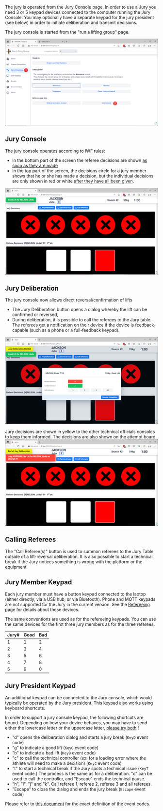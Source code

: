The jury is operated from the Jury Console page.  In order to use a Jury  you need 3 or 5 keypad devices connected to the computer running the Jury Console.  You may optionally have a separate keypad for the jury president (see below) in order to initiate deliberation and transmit decisions.

The jury console is started from the "run a lifting group" page.

![010_Ref](img/Refereeing/010_Ref.png) 

## Jury Console

The jury console operates according to IWF rules:

- In the bottom part of the screen the referee decisions are shown <u>as soon as they are made</u>  
- In the top part of the screen, the decisions circle for a jury member shows that he or she has made a decision, but the individual decisions are only shown in red or white <u>after they have all been given</u>.

![070_Jury](img/Refereeing/070_Jury.png)

## Jury Deliberation

The jury console now allows direct reversal/confirmation of lifts 

  - The Jury Deliberation button opens a dialog whereby the lift can be confirmed or reversed,
  - During deliberation, it is possible to call the referees to the Jury table.  The referees get a notification on their device if the device is feedback-capable (such as a phone or a full-feedback keypad).

![080_JuryDeliberation](img/Refereeing/080_JuryDeliberation.png)

Jury decisions are shown in yellow to the other technical officials consoles to keep them informed.  The decisions are also shown on the attempt board.
![090_JuryReversal](img/Refereeing/090_JuryReversal.png)

## Calling Referees

The "Call Referee(s)" button is used to summon referees to the Jury Table outside of a lift-reversal deliberation.  It is also possible to start a technical break if the Jury notices something is wrong with the platform or the equipment.

## Jury Member Keypad

Each jury member must have a button keypad connected to the laptop (either directly, via a USB hub, or via Bluetooth).  Phone and MQTT keypads are not supported for the Jury in the current version.  See the [Refereeing](Refereeing) page for details about these devices.

The same conventions are used as for the refereeing keypads.  You can use the same devices for the first three jury members as for the three referees.

| Jury# | Good | Bad  |
| ----- | ---- | ---- |
| 1     | 1    | 2    |
| 2     | 3    | 4    |
| 3     | 5    | 6    |
| 4     | 7    | 8    |
| 5     | 9    | 0    |

## Jury President Keypad

An additional keypad can be connected to the Jury console, which would typically be operated by the Jury president.  This keypad also works using keyboard shortcuts.

In order to support a jury console keypad, the following shortcuts are bound.  Depending on how your device behaves, you may have to send either the lowercase letter or the uppercase letter, <u>please try both</u> !

- "d" opens the deliberation dialog and starts a jury break (`KeyD` event code)
- "g" to indicate a good lift  (`KeyG` event code)
- "b" to indicate a bad lift  (`KeyB` event code)
- "c" to call the technical controller (ex: for a loading error where the athlete will need to make a decision) (`KeyC` event code)
- "t" to start a technical break if the Jury spots a technical issue (`KeyT` event code.)  The process is the same as for a deliberation. "c" can be used to call the controller, and "Escape" ends the technical pause.
- "h", "i", "j" and "k".  Call referee 1, referee 2, referee 3 and all referees.
- "Escape" to close the dialog and ends the jury break (`Escape` event code)

Please refer to [this document](https://www.w3.org/TR/uievents-code/#key-alphanumeric-writing-system) for the exact definition of the event codes.